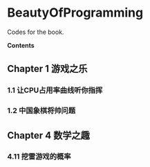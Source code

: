 # BeautyOfProgramming
Codes for the book.

**Contents**
## Chapter 1 游戏之乐
### 1.1 让CPU占用率曲线听你指挥
### 1.2 中国象棋将帅问题

## Chapter 4 数学之趣
### 4.11 挖雷游戏的概率

